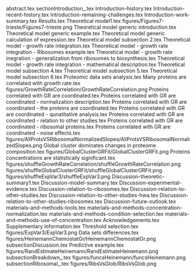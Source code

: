 abstract.tex
sectionIntroduction_.tex
Introduction-history.tex
Introduction-recent-history.tex
Introduction-remaining-challenges.tex
Introduction-work-summary.tex
Results.tex
Theoretical model1.tex
figures/Figures7-trieste/Figures7-trieste.png
Theoretical model generic introduction.tex
Theoretical model generic example.tex
Theoretical model generic calculation of expression.tex
Theoretical model subsection 2.tex
Theoretical model - growth rate integration.tex
Theoretical model - growth rate integration - Ribosomes example.tex
Theoretical model - growth rate inegration -  generalization from ribosomes to biosynthesis.tex
Theoretical model - growth rate integration - mathematical description.tex
Theoretical model subsection 4.tex
Theoretical model subsection 5.tex
Theoretical model subsection 6.tex
Proteomic data sets analysis.tex
Many proteins are correlated with growth rate.tex
figures/GrowthRateCorrelation/GrowthRateCorrelation.png
Proteins correlated with GR are coordinated.tex
Proteins correlated with GR are coordinated - normalization description.tex
Proteins correlated with GR are coordinated - the proteins are coordinated.tex
Proteins correlated with GR are coordinated - qunatitative analysis.tex
Proteins correlated with GR are coordinated - relation to other studies.tex
Proteins correlated with GR are coordinated - ribosomal proteins.tex
Proteins correlated with GR are coordinated - noise effects.tex
figures/AllProtsVSRibosomalNormalizedSlopes/AllProtsVSRibosomalNormalizedSlopes.png
Global cluster dominates changes in proteome composition.tex
figures/GlobalClusterGRFit/GlobalClusterGRFit.png
Proteins concentrations are statistically significant.tex
figures/shuffleGrowthRateCorrelation/shuffleGrowthRateCorrelation.png
figures/shuffleGlobalClusterGRFit/shuffleGlobalClusterGRFit.png
figures/shuffleExpVar3/shuffleExpVar3.png
Discussion-theoretic-summary1.tex
Discussion-model-summary.tex
Discussion-experimental-evidence.tex
Discussion-relation-to-ribosomes.tex
Discussion-relation-to-other-studies.tex
Discussion-relation-to-other-studies-hwa.tex
Discussion-relation-to-other-studies-ribosomes.tex
Discussion-future-outlook.tex
materials-and-methods-tools.tex
materials-and-methods-concentration-normalization.tex
materials-and-methods-condition-selection.tex
materials-and-methods-use-of-concentration.tex
Acknowledgements.tex
Supplementary information.tex
Threshold selection.tex
figures/ExpVar3/ExpVar3.png
Data sets differences.tex
figures/HeinemannChemostatGr/HeinemannChemostatGr.png
subsectionDiscussion.tex
Predictive example.tex
figures/RandEstimateHeinemann/RandEstimateHeinemann.png
subsectionBreakdown_.tex
figures/funcsHeinemann/funcsHeinemann.png
subsectionRibosomal_.tex
figures/RibsVsGlob/RibsVsGlob.png